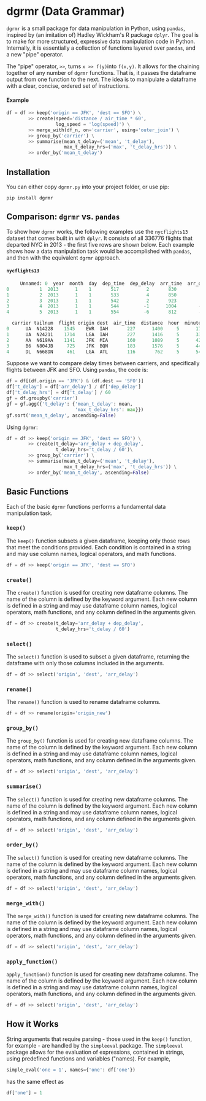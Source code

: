 # dgrmr (Data Grammar)

`dgrmr` is a small package for data manipulation in Python, using `pandas`, inspired by (an imitation of) Hadley Wickham's 
R package `dplyr`. The goal is to make for more structured, expressive data manipulation code in Python. Internally, it is 
 essentially a collection of functions layered over `pandas`, and a new "pipe" operator.

The "pipe" operator, `>>`, turns `x >> f(y)`into `f(x,y)`. It allows for the chaining together of any number of `dgrmr` 
functions. That is, it passes the dataframe output from one function to the next. The idea is to manipulate a dataframe 
with a clear, concise, ordered set of instructions.

#### Example
```python
df = df >> keep('origin == JFK', 'dest == SFO') \
        >> create(speed='distance / air_time * 60',
                  log_speed = 'log(speed)') \
        >> merge_with(df_n, on='carrier', using='outer_join') \
        >> group_by('carrier') \
        >> summarise(mean_t_delay=('mean', 't_delay'),
                     max_t_delay_hrs=('max', 't_delay_hrs')) \
        >> order_by('mean_t_delay')
```

## Installation

You can either copy `dgrmr.py` into your project folder, or use pip:

```
pip install dgrmr
```


## Comparison: `dgrmr` vs. `pandas`

To show how `dgrmr` works, the following examples use the `nycflights13` dataset
that comes built in with `dplyr`. It consists of all 336776 flights that
departed NYC in 2013 - the first five rows are shown below. Each example 
shows how a data manipulation task would be accomplished with `pandas`, 
and then with the equivalent `dgrmr` approach.

#### `nycflights13`

```python
     Unnamed: 0  year  month  day  dep_time  dep_delay  arr_time  arr_delay  \
0           1  2013      1    1       517          2       830         11   
1           2  2013      1    1       533          4       850         20   
2           3  2013      1    1       542          2       923         33   
3           4  2013      1    1       544         -1      1004        -18   
4           5  2013      1    1       554         -6       812        -25   

  carrier tailnum  flight origin dest  air_time  distance  hour  minute  
0      UA  N14228    1545    EWR  IAH       227      1400     5      17  
1      UA  N24211    1714    LGA  IAH       227      1416     5      33  
2      AA  N619AA    1141    JFK  MIA       160      1089     5      42  
3      B6  N804JB     725    JFK  BQN       183      1576     5      44  
4      DL  N668DN     461    LGA  ATL       116       762     5      54  
```

Suppose we want to compare delay times between carriers, and specifically
flights between JFK and SFO. Using `pandas`, the code is:

```python
df = df[(df.origin == 'JFK') & (df.dest == 'SFO')]
df['t_delay'] = df['arr_delay'] / df['dep_delay']
df['t_delay_hrs'] = df['t_delay'] / 60
gf = df.groupby('carrier')
gf = gf.agg({'t_delay': {'mean_t_delay': mean,
                         'max_t_delay_hrs': max}})
gf.sort('mean_t_delay', ascending=False)                         
```

Using `dgrmr`:
```python
df = df >> keep('origin == JFK', 'dest == SFO') \
        >> create(t_delay='arr_delay + dep_delay',
                  t_delay_hrs='t_delay / 60')\
        >> group_by('carrier') \
        >> summarise(mean_t_delay=('mean', 't_delay'),
                     max_t_delay_hrs=('max', 't_delay_hrs')) \
        >> order_by('mean_t_delay', ascending=False)
```

## Basic Functions

Each of the basic `dgrmr` functions performs a fundamental data manipulation task.

### `keep()`

The `keep()` function subsets a given dataframe, keeping only those rows that meet
the conditions provided. Each condition is contained in a string and may use
column names, logical operators, and math functions.

```python
df = df >> keep('origin == JFK', 'dest == SFO')
```

### `create()`

The `create()` function is used for creating new dataframe columns. The
name of the column is defined by the keyword argument. Each new column is
defined in a string and may use dataframe column names, logical operators,
math functions, and any column defined in the arguments given.

```python
df = df >> create(t_delay='arr_delay + dep_delay',
                  t_delay_hrs='t_delay / 60')
```

### `select()`

The `select()` function is used to subset a given dataframe, returning the dataframe with only those columns included
in the arguments.

```python
df = df >> select('origin', 'dest', 'arr_delay')
```

### `rename()`

The `rename()` function is used to rename dataframe columns.

```python
df = df >> rename(origin='origin_new')
```

### `group_by()`

The `group_by()` function is used for creating new dataframe columns. The
name of the column is defined by the keyword argument. Each new column is
defined in a string and may use dataframe column names, logical operators,
math functions, and any column defined in the arguments given.

```python
df = df >> select('origin', 'dest', 'arr_delay')
```


### `summarise()`

The `select()` function is used for creating new dataframe columns. The
name of the column is defined by the keyword argument. Each new column is
defined in a string and may use dataframe column names, logical operators,
math functions, and any column defined in the arguments given.

```python
df = df >> select('origin', 'dest', 'arr_delay')
```


### `order_by()`

The `select()` function is used for creating new dataframe columns. The
name of the column is defined by the keyword argument. Each new column is
defined in a string and may use dataframe column names, logical operators,
math functions, and any column defined in the arguments given.

```python
df = df >> select('origin', 'dest', 'arr_delay')
```

### `merge_with()`

The `merge_with()` function is used for creating new dataframe columns. The
name of the column is defined by the keyword argument. Each new column is
defined in a string and may use dataframe column names, logical operators,
math functions, and any column defined in the arguments given.

```python
df = df >> select('origin', 'dest', 'arr_delay')
```

### `apply_function()`

`apply_function()` function is used for creating new dataframe columns. The
name of the column is defined by the keyword argument. Each new column is
defined in a string and may use dataframe column names, logical operators,
math functions, and any column defined in the arguments given.

```python
df = df >> select('origin', 'dest', 'arr_delay')
```

## How it Works

String arguments that require parsing - those used in the `keep()` function, for example - are handled by the 
`simpleeval` package. The `simpleeval` package allows for the evaluation of expressions, contained in strings,
using predefined functions and variables ("names). For example, 

```python
simple_eval('one = 1', names={'one': df['one'})
```

has the same effect as

```python
df['one'] = 1
```



